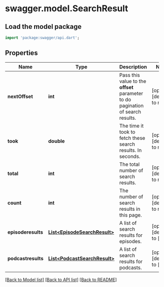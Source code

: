 # swagger.model.SearchResult

## Load the model package
```dart
import 'package:swagger/api.dart';
```

## Properties
Name | Type | Description | Notes
------------ | ------------- | ------------- | -------------
**nextOffset** | **int** | Pass this value to the **offset** parameter to do pagination of search results. | [optional] [default to null]
**took** | **double** | The time it took to fetch these search results. In seconds. | [optional] [default to null]
**total** | **int** | The total number of search results. | [optional] [default to null]
**count** | **int** | The number of search results in this page. | [optional] [default to null]
**episoderesults** | [**List&lt;EpisodeSearchResult&gt;**](EpisodeSearchResult.md) | A list of search results for episodes. | [optional] [default to []]
**podcastresults** | [**List&lt;PodcastSearchResult&gt;**](PodcastSearchResult.md) | A list of search results for podcasts. | [optional] [default to []]

[[Back to Model list]](../README.md#documentation-for-models) [[Back to API list]](../README.md#documentation-for-api-endpoints) [[Back to README]](../README.md)

